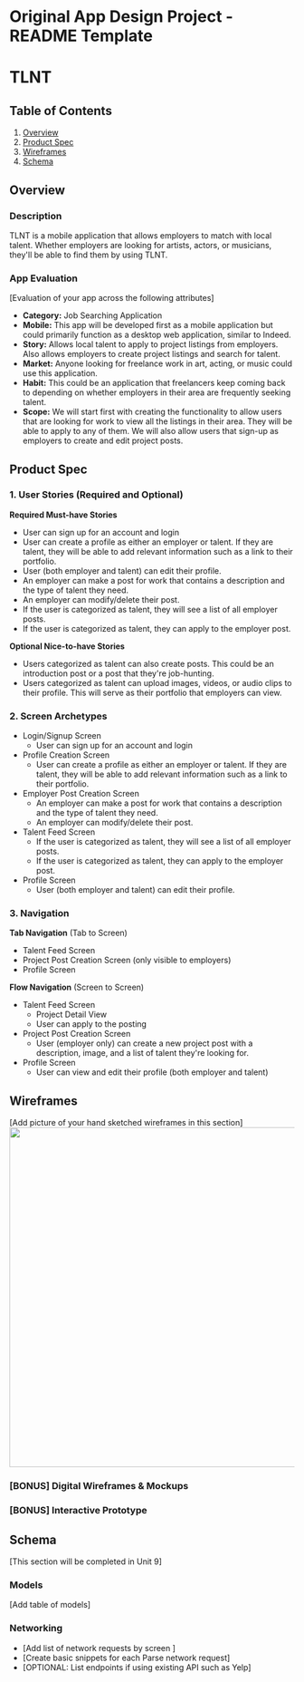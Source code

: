 Original App Design Project - README Template
===

# TLNT

## Table of Contents
1. [Overview](#Overview)
1. [Product Spec](#Product-Spec)
1. [Wireframes](#Wireframes)
2. [Schema](#Schema)

## Overview
### Description
TLNT is a mobile application that allows employers to match with local talent. Whether employers are looking for artists, actors, or musicians, they'll be able to find them by using TLNT. 

### App Evaluation
[Evaluation of your app across the following attributes]
- **Category:** Job Searching Application
- **Mobile:** This app will be developed first as a mobile application but could primarily function as a desktop web application, similar to Indeed. 
- **Story:** Allows local talent to apply to project listings from employers. Also allows employers to create project listings and search for talent.
- **Market:** Anyone looking for freelance work in art, acting, or music could use this application.
- **Habit:** This could be an application that freelancers keep coming back to depending on whether employers in their area are frequently seeking talent.
- **Scope:** We will start first with creating the functionality to allow users that are looking for work to view all the listings in their area. They will be able to apply to any of them. We will also allow users that sign-up as employers to create and edit project posts.

## Product Spec

### 1. User Stories (Required and Optional)

**Required Must-have Stories**

* User can sign up for an account and login
* User can create a profile as either an employer or talent. If they are talent, they will be able to add relevant information such as a link to their portfolio.
* User (both employer and talent) can edit their profile.
* An employer can make a post for work that contains a description and the type of talent they need.
* An employer can modify/delete their post.
* If the user is categorized as talent, they will see a list of all employer posts.
* If the user is categorized as talent, they can apply to the employer post.

**Optional Nice-to-have Stories**

* Users categorized as talent can also create posts. This could be an introduction post or a post that they're job-hunting.
* Users categorized as talent can upload images, videos, or audio clips to their profile. This will serve as their portfolio that employers can view.

### 2. Screen Archetypes

* Login/Signup Screen
   * User can sign up for an account and login
* Profile Creation Screen
   * User can create a profile as either an employer or talent. If they are talent, they will be able to add relevant information such as a link to their portfolio.
* Employer Post Creation Screen
   * An employer can make a post for work that contains a description and the type of talent they need.
   * An employer can modify/delete their post.
* Talent Feed Screen
  * If the user is categorized as talent, they will see a list of all employer posts.
  * If the user is categorized as talent, they can apply to the employer post.
* Profile Screen
  * User (both employer and talent) can edit their profile.

### 3. Navigation

**Tab Navigation** (Tab to Screen)

* Talent Feed Screen
* Project Post Creation Screen (only visible to employers)
* Profile Screen

**Flow Navigation** (Screen to Screen)

* Talent Feed Screen
   * Project Detail View
   * User can apply to the posting
* Project Post Creation Screen
   * User (employer only) can create a new project post with a description, image, and a list of talent they're looking for.
* Profile Screen
   * User can view and edit their profile (both employer and talent)

## Wireframes
[Add picture of your hand sketched wireframes in this section]
<img src="YOUR_WIREFRAME_IMAGE_URL" width=600>

### [BONUS] Digital Wireframes & Mockups

### [BONUS] Interactive Prototype

## Schema 
[This section will be completed in Unit 9]
### Models
[Add table of models]
### Networking
- [Add list of network requests by screen ]
- [Create basic snippets for each Parse network request]
- [OPTIONAL: List endpoints if using existing API such as Yelp]
